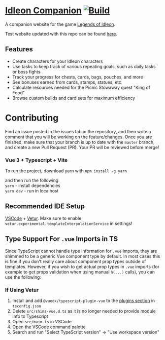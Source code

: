 # [Idleon Companion](https://idleoncompanion.com) [![Build](https://github.com/Idleon-Companion/IdleonCompanion/actions/workflows/Build.yml/badge.svg)](https://github.com/Idleon-Companion/IdleonCompanion/actions/workflows/Build.yml)

A companion website for the game [Legends of Idleon](https://www.legendsofidleon.com).

Test website updated with this repo can be found [here](https://idleon-companion.github.io/IdleonCompanion/).

## Features

- Create characters for your Idleon characters
- Use tasks to keep track of various repeating goals, such as daily tasks or boss fights
- Track your progress for chests, cards, bags, pouches, and more
- See bonuses earned from cards, stamps, statues, etc.
- Calculate resources needed for the Picnic Stowaway quest "King of Food"
- Browse custom builds and card sets for maximum efficiency

# Contributing

Find an issue posted in the issues tab in the repository, and then write a comment that you will be working on the feature/changes. Once you are finished, make sure that your branch is up to date with the `master` branch, and create a new Pull Request (PR). Your PR will be reviewed before merge!

### Vue 3 + Typescript + Vite

To run the project, download yarn with `npm install -g yarn`

and then run the following:  
`yarn` - install dependencies  
`yarn dev` - run in localhost

## Recommended IDE Setup

[VSCode](https://code.visualstudio.com/) + [Vetur](https://marketplace.visualstudio.com/items?itemName=octref.vetur). Make sure to enable `vetur.experimental.templateInterpolationService` in settings!

## Type Support For `.vue` Imports in TS

Since TypeScript cannot handle type information for `.vue` imports, they are shimmed to be a generic Vue component type by default. In most cases this is fine if you don't really care about component prop types outside of templates. However, if you wish to get actual prop types in `.vue` imports (for example to get props validation when using manual `h(...)` calls), you can use the following:

### If Using Vetur

1. Install and add `@vuedx/typescript-plugin-vue` to the [plugins section](https://www.typescriptlang.org/tsconfig#plugins) in `tsconfig.json`
2. Delete `src/shims-vue.d.ts` as it is no longer needed to provide module info to Typescript
3. Open `src/main.ts` in VSCode
4. Open the VSCode command palette
5. Search and run "Select TypeScript version" -> "Use workspace version"
